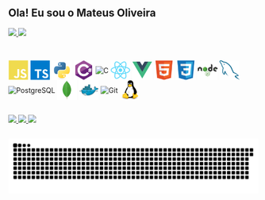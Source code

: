 ## Ola! Eu sou o Mateus Oliveira
<div>
  <a href="https://github.com/mateusix">
    <img height="180em" src="https://github-readme-stats-sigma-five.vercel.app/api?username=mateusix&show_icons=true&theme=dark&include_all_commits=true&count_private=true"/>
    <img height="180em" src="https://github-readme-stats-sigma-five.vercel.app/api/top-langs/?username=mateusix&layout=compact&langs_count=16&theme=dark"/>
  </a>
</div>

##

<div style="display: inline_block"><br>
  <!-- Linguagens -->
  <img align="center" alt="Js" height="40" width="40" src="https://raw.githubusercontent.com/devicons/devicon/master/icons/javascript/javascript-plain.svg">
  <img align="center" alt="Ts" height="40" width="40" src="https://raw.githubusercontent.com/devicons/devicon/master/icons/typescript/typescript-plain.svg">
  <img align="center" alt="Python" height="40" width="40" src="https://raw.githubusercontent.com/devicons/devicon/master/icons/python/python-original.svg">
  <img align="center" alt="Csharp" height="40" width="40" src="https://raw.githubusercontent.com/devicons/devicon/master/icons/csharp/csharp-original.svg">
  <img align="center" alt="C" height="40" width="40" src="https://cdn.jsdelivr.net/gh/devicons/devicon/icons/c/c-original.svg"/>

  <!-- Frontend -->
  <img align="center" alt="React" height="40" width="40" src="https://raw.githubusercontent.com/devicons/devicon/master/icons/react/react-original.svg">
  <img align="center" alt="React" height="40" width="40" src="https://raw.githubusercontent.com/devicons/devicon/master/icons/vuejs/vuejs-original.svg"></img>
  <img align="center" alt="HTML" height="40" width="40" src="https://raw.githubusercontent.com/devicons/devicon/master/icons/html5/html5-original.svg">
  <img align="center" alt="CSS" height="40" width="40" src="https://raw.githubusercontent.com/devicons/devicon/master/icons/css3/css3-original.svg">

  <!-- Backend e Banco de Dados -->
  <img align="center" alt="Nodejs" height="40" width="40" src="https://raw.githubusercontent.com/devicons/devicon/master/icons/nodejs/nodejs-original-wordmark.svg"/>
  <img align="center" alt="Nodejs" height="40" width="40" src="https://raw.githubusercontent.com/devicons/devicon/master/icons/mysql/mysql-original.svg">
  <img align="center" alt="PostgreSQL" height="40" width="40" src="https://cdn.jsdelivr.net/gh/devicons/devicon/icons/postgresql/postgresql-original.svg" />
  <img align="center" alt="PostgreSQL" height="40" width="40" src="https://raw.githubusercontent.com/devicons/devicon/master/icons/mongodb/mongodb-original.svg">

  <!-- Ferramentas -->
  <img align="center" alt="Git" height="40" width="40" src="https://raw.githubusercontent.com/devicons/devicon/master/icons/docker/docker-original.svg">
  <img align="center" alt="Git" height="40" width="40" src="https://www.vectorlogo.zone/logos/git-scm/git-scm-icon.svg"/>
  <img align="center" alt="Linux" height="40" width="40" src="https://raw.githubusercontent.com/devicons/devicon/master/icons/linux/linux-original.svg"/>
</div>

##

<div> 
  <a href="https://www.linkedin.com/in/maateus-oliveira" target="_blank">
    <img src="https://img.shields.io/badge/-LinkedIn-%230077B5?style=for-the-badge&logo=linkedin&logoColor=white">
  </a>
  <a href="https://instagram.com/mateusix_" target="_blank">
    <img src="https://img.shields.io/badge/-Instagram-%23E4405F?style=for-the-badge&logo=instagram&logoColor=white">
  </a>
  <a href="mailto:240704mateus@gmail.com">
    <img src="https://img.shields.io/badge/-Gmail-%23333?style=for-the-badge&logo=gmail&logoColor=white">
  </a>
</div>

##

<picture align="center">
  <source media="(prefers-color-scheme: dark)" srcset="https://raw.githubusercontent.com/mateusix/mateusix/output/github-contribution-grid-snake-dark.svg">
  <source media="(prefers-color-scheme: light)" srcset="https://raw.githubusercontent.com/mateusix/mateusix/output/github-contribution-grid-snake-dark.svg">
  <img align="center" alt="github contribution grid snake animation" src="https://raw.githubusercontent.com/mateusix/mateusix/output/github-contribution-grid-snake.svg">
</picture>
